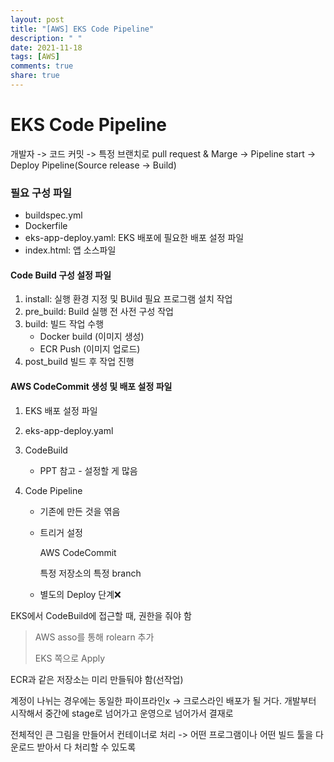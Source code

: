 ```yaml
---
layout: post
title: "[AWS] EKS Code Pipeline"
description: " "
date: 2021-11-18
tags: [AWS]
comments: true
share: true
---
```


# EKS Code Pipeline

개발자 -> 코드 커밋 -> 특정 브랜치로 pull request & Marge -> Pipeline start -> Deploy Pipeline(Source release -> Build)



### 필요 구성 파일

- buildspec.yml
- Dockerfile
- eks-app-deploy.yaml: EKS 배포에 필요한 배포 설정 파일
- index.html: 앱 소스파일



#### Code Build 구성 설정 파일

1. install: 실행 환경 지정 및 BUild 필요 프로그램 설치 작업
2. pre_build: Build 실행 전 사전 구성 작업
3. build: 빌드 작업 수행
   - Docker build (이미지 생성)
   - ECR Push (이미지 업로드)
4. post_build 빌드 후 작업 진행



#### AWS CodeCommit 생성 및 배포 설정 파일

1. EKS 배포 설정 파일

2. eks-app-deploy.yaml

3. CodeBuild

   - PPT 참고 - 설정할 게 많음

4. Code Pipeline

   - 기존에 만든 것을 엮음

   - 트리거 설정

     AWS CodeCommit

     특정 저장소의 특정 branch

   - 별도의 Deploy 단계:x:



EKS에서 CodeBuild에 접근할 때, 권한을 줘야 함

> AWS asso를 통해 rolearn 추가
>
> EKS 쪽으로 Apply



ECR과 같은 저장소는 미리 만들둬야 함(선작업)

계정이 나뉘는 경우에는 동일한 파이프라인x -> 크로스라인 배포가 될 거다. 개발부터 시작해서 중간에 stage로 넘어가고 운영으로 넘어가서 결재로

전체적인 큰 그림을 만들어서 컨테이너로 처리 -> 어떤 프로그램이나 어떤 빌드 툴을 다운로드 받아서 다 처리할 수 있도록

